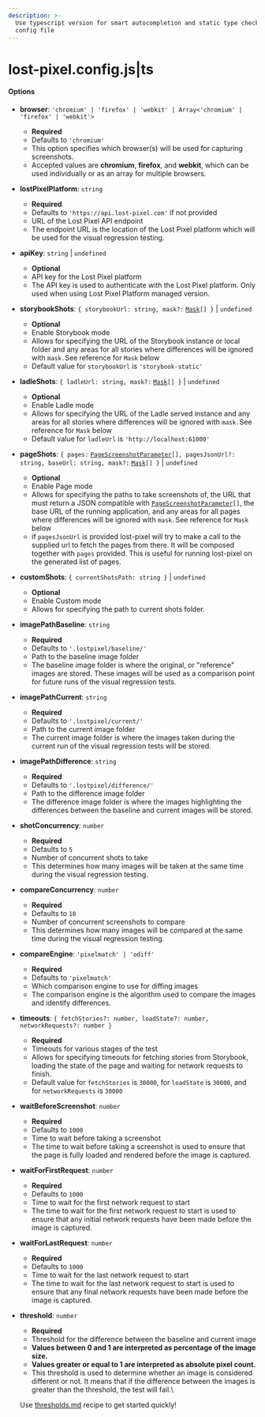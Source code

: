 ```yaml
---
description: >-
  Use typescript version for smart autocompletion and static type check of your
  config file
---
```


# lost-pixel.config.js|ts

#### Options

* **browser**: `'chromium' | 'firefox' | 'webkit' | Array<'chromium' | 'firefox' | 'webkit'>`
  * **Required**
  * Defaults to `'chromium'`
  * This option specifies which browser(s) will be used for capturing screenshots.
  * Accepted values are **chromium**, **firefox**, and **webkit**, which can be used individually or as an array for multiple browsers.
* **lostPixelPlatform**: `string`
  * **Required**
  * Defaults to `'https://api.lost-pixel.com'` if not provided
  * URL of the Lost Pixel API endpoint
  * The endpoint URL is the location of the Lost Pixel platform which will be used for the visual regression testing.
* **apiKey**: `string` | `undefined`
  * **Optional**
  * API key for the Lost Pixel platform
  * The API key is used to authenticate with the Lost Pixel platform. Only used when using Lost Pixel Platform managed version.
* **storybookShots**: `{ storybookUrl: string, mask?:` [`Mask`](mask.md)`[] }` | `undefined`
  * **Optional**
  * Enable Storybook mode
  * Allows for specifying the URL of the Storybook instance or local folder and any areas for all stories where differences will be ignored with `mask.`See reference for `Mask` below
  * Default value for `storybookUrl` is `'storybook-static'`
* **ladleShots**: `{ ladleUrl: string, mask?:` [`Mask`](mask.md)`[] }` | `undefined`
  * **Optional**
  * Enable Ladle mode
  * Allows for specifying the URL of the Ladle served instance and any areas for all stories where differences will be ignored with `mask.`See reference for `Mask` below
  * Default value for `ladleUrl` is `'http://localhost:61000'`
* **pageShots**: `{ pages:` [`PageScreenshotParameter`](pagescreenshotparameter.md)`[], pagesJsonUrl?: string, baseUrl: string, mask?:` [`Mask`](mask.md)`[] }` | `undefined`
  * **Optional**
  * Enable Page mode
  * Allows for specifying the paths to take screenshots of, the URL that must return a JSON compatible with [`PageScreenshotParameter`](pagescreenshotparameter.md)`[]`, the base URL of the running application, and any areas for all pages where differences will be ignored with `mask.`See reference for `Mask` below
  * if `pagesJsonUrl` is provided lost-pixel will try to make a call to the supplied url to fetch the pages from there. It will be composed together with `pages` provided. This is useful for running lost-pixel on the generated list of pages.
* **customShots**: `{ currentShotsPath: string }` | `undefined`
  * **Optional**
  * Enable Custom mode
  * Allows for specifying the path to current shots folder.
* **imagePathBaseline**: `string`
  * **Required**
  * Defaults to `'.lostpixel/baseline/'`
  * Path to the baseline image folder
  * The baseline image folder is where the original, or "reference" images are stored. These images will be used as a comparison point for future runs of the visual regression tests.
* **imagePathCurrent**: `string`
  * **Required**
  * Defaults to `'.lostpixel/current/'`
  * Path to the current image folder
  * The current image folder is where the images taken during the current run of the visual regression tests will be stored.
* **imagePathDifference**: `string`
  * **Required**
  * Defaults to `'.lostpixel/difference/'`
  * Path to the difference image folder
  * The difference image folder is where the images highlighting the differences between the baseline and current images will be stored.
* **shotConcurrency**: `number`
  * **Required**
  * Defaults to `5`
  * Number of concurrent shots to take
  * This determines how many images will be taken at the same time during the visual regression testing.
* **compareConcurrency**: `number`
  * **Required**
  * Defaults to `10`
  * Number of concurrent screenshots to compare
  * This determines how many images will be compared at the same time during the visual regression testing.
* **compareEngine**: `'pixelmatch' | 'odiff'`
  * **Required**
  * Defaults to `'pixelmatch'`
  * Which comparison engine to use for diffing images
  * The comparison engine is the algorithm used to compare the images and identify differences.
* **timeouts**: `{ fetchStories?: number, loadState?: number, networkRequests?: number }`
  * **Required**
  * Timeouts for various stages of the test
  * Allows for specifying timeouts for fetching stories from Storybook, loading the state of the page and waiting for network requests to finish.
  * Default value for `fetchStories` is `30000`, for `loadState` is `30000`, and for `networkRequests` is `30000`
* **waitBeforeScreenshot**: `number`
  * **Required**
  * Defaults to `1000`
  * Time to wait before taking a screenshot
  * The time to wait before taking a screenshot is used to ensure that the page is fully loaded and rendered before the image is captured.
* **waitForFirstRequest**: `number`
  * **Required**
  * Defaults to `1000`
  * Time to wait for the first network request to start
  * The time to wait for the first network request to start is used to ensure that any initial network requests have been made before the image is captured.
* **waitForLastRequest**: `number`
  * **Required**
  * Defaults to `1000`
  * Time to wait for the last network request to start
  * The time to wait for the last network request to start is used to ensure that any final network requests have been made before the image is captured.
*   **threshold**: `number`

    * **Required**
    * Threshold for the difference between the baseline and current image
    * **Values between 0 and 1 are interpreted as percentage of the image size.**
    * **Values greater or equal to 1 are interpreted as absolute pixel count.**
    * This threshold is used to determine whether an image is considered different or not. It means that if the difference between the images is greater than the threshold, the test will fail.\


    Use [thresholds.md](../recipes/general-recipes/thresholds.md "mention") recipe to get started quickly!
